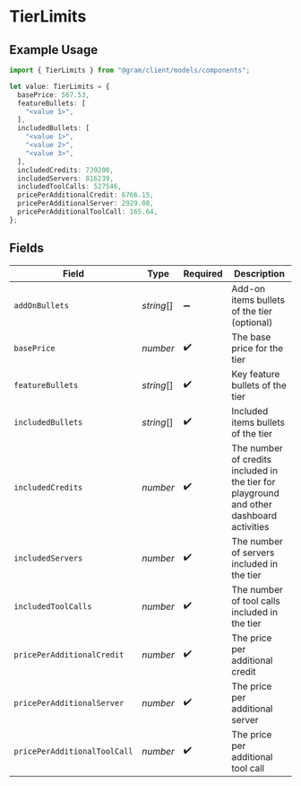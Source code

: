 # TierLimits

## Example Usage

```typescript
import { TierLimits } from "@gram/client/models/components";

let value: TierLimits = {
  basePrice: 567.53,
  featureBullets: [
    "<value 1>",
  ],
  includedBullets: [
    "<value 1>",
    "<value 2>",
    "<value 3>",
  ],
  includedCredits: 739200,
  includedServers: 816239,
  includedToolCalls: 527546,
  pricePerAdditionalCredit: 6766.15,
  pricePerAdditionalServer: 2929.08,
  pricePerAdditionalToolCall: 165.64,
};
```

## Fields

| Field                                                                                    | Type                                                                                     | Required                                                                                 | Description                                                                              |
| ---------------------------------------------------------------------------------------- | ---------------------------------------------------------------------------------------- | ---------------------------------------------------------------------------------------- | ---------------------------------------------------------------------------------------- |
| `addOnBullets`                                                                           | *string*[]                                                                               | :heavy_minus_sign:                                                                       | Add-on items bullets of the tier (optional)                                              |
| `basePrice`                                                                              | *number*                                                                                 | :heavy_check_mark:                                                                       | The base price for the tier                                                              |
| `featureBullets`                                                                         | *string*[]                                                                               | :heavy_check_mark:                                                                       | Key feature bullets of the tier                                                          |
| `includedBullets`                                                                        | *string*[]                                                                               | :heavy_check_mark:                                                                       | Included items bullets of the tier                                                       |
| `includedCredits`                                                                        | *number*                                                                                 | :heavy_check_mark:                                                                       | The number of credits included in the tier for playground and other dashboard activities |
| `includedServers`                                                                        | *number*                                                                                 | :heavy_check_mark:                                                                       | The number of servers included in the tier                                               |
| `includedToolCalls`                                                                      | *number*                                                                                 | :heavy_check_mark:                                                                       | The number of tool calls included in the tier                                            |
| `pricePerAdditionalCredit`                                                               | *number*                                                                                 | :heavy_check_mark:                                                                       | The price per additional credit                                                          |
| `pricePerAdditionalServer`                                                               | *number*                                                                                 | :heavy_check_mark:                                                                       | The price per additional server                                                          |
| `pricePerAdditionalToolCall`                                                             | *number*                                                                                 | :heavy_check_mark:                                                                       | The price per additional tool call                                                       |